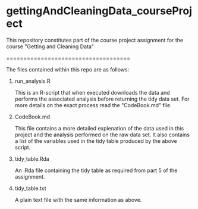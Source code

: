 gettingAndCleaningData_courseProject
====================================

This repository constitutes part of the course project assignment for the course "Getting and Cleaning Data"

====================================

The files contained within this repo are as follows:

1. run_analysis.R  
    
    This is an R-script that when executed downloads the data and performs the associated analysis before returning 
    the tidy data set. For more details on the exact process read the "CodeBook.md" file.
    

2. CodeBook.md

    This file contains a more detailed explenation of the data used in this project and the analysis performed on 
    the raw data set. It also contains a list of the variables used in the tidy table produced by the above script.
    
    
3. tidy_table.Rda

    An .Rda file containing the tidy table as required from part 5 of the assignment.
    
  
4. tidy_table.txt

   A plain text file with the same information as above.
 
